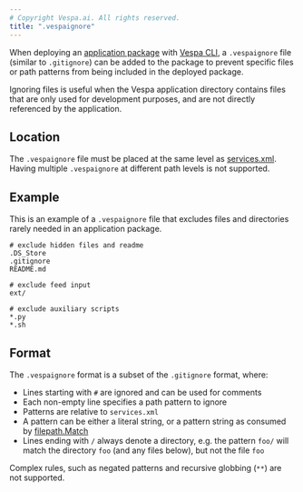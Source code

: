 ```yaml
---
# Copyright Vespa.ai. All rights reserved.
title: ".vespaignore"
---
```


When deploying an [application
package](../application-packages.html) with [Vespa CLI](/en/vespa-cli.html),
a `.vespaignore` file (similar to `.gitignore`) can be
added to the package to prevent specific files or path patterns from being
included in the deployed package.

Ignoring files is useful when the Vespa application directory contains files
that are only used for development purposes, and are not directly referenced
by the application.

## Location

The `.vespaignore` file must be placed at the same level
as [services.xml](services.html). Having
multiple `.vespaignore` at different path levels is not supported.

## Example

This is an example of a `.vespaignore` file that excludes files
and directories rarely needed in an application package.

```
# exclude hidden files and readme
.DS_Store
.gitignore
README.md

# exclude feed input
ext/

# exclude auxiliary scripts
*.py
*.sh
```

## Format

The `.vespaignore` format is a subset of
the `.gitignore` format, where:
* Lines starting with `#` are ignored and can be used for comments
* Each non-empty line specifies a path pattern to ignore
* Patterns are relative to `services.xml`
* A pattern can be either a literal string,
  or a pattern string as consumed by [filepath.Match](https://pkg.go.dev/path/filepath#Match)
* Lines ending with `/` always denote a directory, e.g. the pattern `foo/`
  will match the directory `foo` (and any files below),
  but not the file `foo`

Complex rules, such as negated patterns and recursive globbing (`**`) are not supported.
